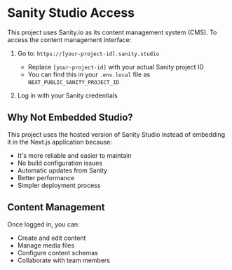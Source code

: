# Sanity Studio Access

This project uses Sanity.io as its content management system (CMS). To access the content management interface:

1. Go to: `https://[your-project-id].sanity.studio`
   - Replace `[your-project-id]` with your actual Sanity project ID
   - You can find this in your `.env.local` file as `NEXT_PUBLIC_SANITY_PROJECT_ID`

2. Log in with your Sanity credentials

## Why Not Embedded Studio?

This project uses the hosted version of Sanity Studio instead of embedding it in the Next.js application because:
- It's more reliable and easier to maintain
- No build configuration issues
- Automatic updates from Sanity
- Better performance
- Simpler deployment process

## Content Management

Once logged in, you can:
- Create and edit content
- Manage media files
- Configure content schemas
- Collaborate with team members 